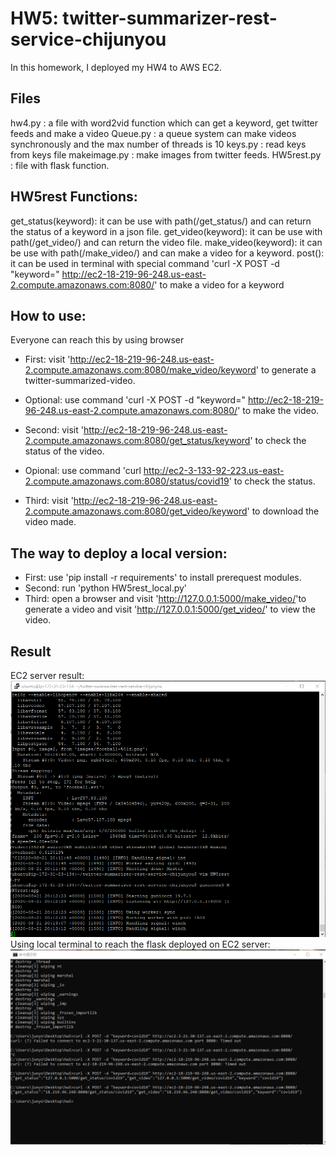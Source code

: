 # HW5: twitter-summarizer-rest-service-chijunyou

In this homework, I deployed my HW4 to AWS EC2.

## Files
hw4.py : a file with word2vid function which can get a keyword, get twitter feeds and make a video
Queue.py : a queue system can make videos synchronously and the max number of threads is 10
keys.py : read keys from keys file
makeimage.py : make images from twitter feeds.
HW5rest.py : file with flask function.

## HW5rest Functions:
get_status(keyword): it can be use with path(/get_status/<keyword>) and can return the status of a keyword in a json file.
get_video(keyword): it can be use with path(/get_video/<keyword>) and can return the video file.
make_video(keyword): it can be use with path(/make_video/<keyword>) and can make a video for a keyword.
post(): it can be used in terminal with special command 'curl -X POST -d "keyword=<keyword>" http://ec2-18-219-96-248.us-east-2.compute.amazonaws.com:8080/' to make a video for a keyword
  
## How to use:
Everyone can reach this by using browser

* First: visit 'http://ec2-18-219-96-248.us-east-2.compute.amazonaws.com:8080/make_video/keyword' to generate a twitter-summarized-video.
* Optional: use command 'curl -X POST -d "keyword=<keyword>" http://ec2-18-219-96-248.us-east-2.compute.amazonaws.com:8080/' to make the video.
  
  
* Second: visit 'http://ec2-18-219-96-248.us-east-2.compute.amazonaws.com:8080/get_status/keyword' to check the status of the video.
* Opional: use command 'curl http://ec2-3-133-92-223.us-east-2.compute.amazonaws.com:8080/status/covid19' to  check the status.


* Third: visit 'http://ec2-18-219-96-248.us-east-2.compute.amazonaws.com:8080/get_video/keyword' to download the video made.

## The way to deploy a local version:
* First: use 'pip install -r requirements' to install prerequest modules.
* Second: run 'python HW5rest_local.py'
* Third: open a browser and visit 'http://127.0.0.1:5000/make_video/<keyword>'to generate a video and visit 'http://127.0.0.1:5000/get_video/<keyword>' to view the video.
  
  

## Result
EC2 server result:
![Image text](https://github.com/BUEC500C1/twitter-summarizer-rest-service-chijunyou/blob/master/putty.png)
Using local terminal to reach the flask deployed on EC2 server:
![Image text](https://github.com/BUEC500C1/twitter-summarizer-rest-service-chijunyou/blob/master/localterminal.png)
